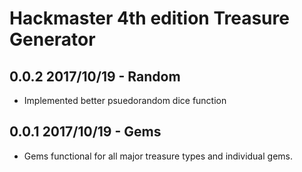 # Hackmaster 4th edition Treasure Generator

## 0.0.2 2017/10/19 - Random

* Implemented better psuedorandom dice function

## 0.0.1 2017/10/19 - Gems

* Gems functional for all major treasure types and individual gems. 

